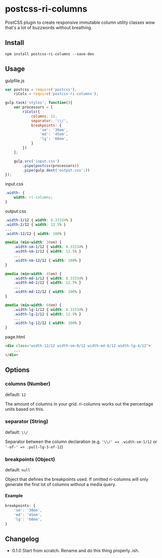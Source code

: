 # postcss-ri-columns
PostCSS plugin to create responsive immutable column utility classes wow that's a lot of buzzwords without breathing.

## Install
`npm install postcss-ri-columns --save-dev`

## Usage
gulpfile.js
```js
var postcss = require('postcss'),
    riCols = require('postcss-ri-columns');

gulp.task('styles', function(){
    var processors = [
        riCols({
            columns: 12,
            separator: '\\/',
            breakpoints: {
                'sm': '30em',
                'md': '45em',
                'lg': '60em',
            }
        })
    ];

    gulp.src('input.css')
        .pipe(postcss(processors))
        .pipe(gulp.dest('output.css';))
});
```

input.css
```css
.width- {
    width: ri-columns;
}
```

output.css
```css
.width-1/12 { width: 8.33334% }
.width-2/12 { width: 12.5% }
...
.width-12/12 { width: 100% }

@media (min-width: 30em) {
    .width-sm-1/12 { width: 8.33334% }
    .width-sm-2/12 { width: 12.5% }
    ...
    .width-sm-12/12 { width: 100% }
}

@media (min-width: 45em) {
    .width-md-1/12 { width: 8.33334% }
    .width-md-2/12 { width: 12.5% }
    ...
    .width-md-12/12 { width: 100% }
}

@media (min-width: 60em) {
    .width-lg-1/12 { width: 8.33334% }
    .width-lg-2/12 { width: 12.5% }
    ...
    .width-lg-12/12 { width: 100% }
}
```

page.html
```html
<div class="width-12/12 width-sm-8/12 width-md-6/12 width-lg-4/12">
    ...
</div>
```

## Options

### columns (Number)

default: `12`

The amount of columns in your grid. ri-columns works out the percentage units based on this.

### separator (String)

default: `\\/`

Separator between the column declaration (e.g. `'\\/' => .width-sm-1/12` or `'-of-' => .pull-lg-3-of-12`)

### breakpoints (Object)

default: `null`

Object that defines the breakpoints used. If omitted ri-columns will only generate the first lot of columns without a media query.

#### Example
```js
breakpoints: {
    'sm': '30em',
    'md': '45em',
    'lg': '60em',
}
```


## Changelog
* 0.1.0 Start from scratch. Rename and do this thing properly..ish.
